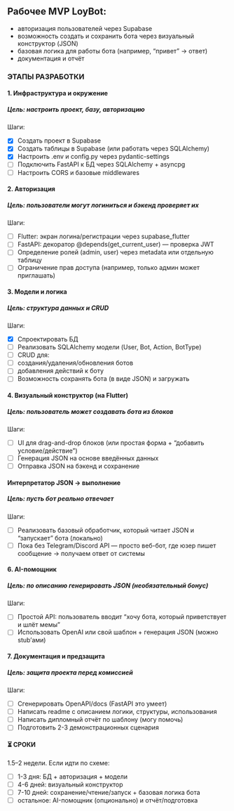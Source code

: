 ## Рабочее MVP LoyBot:
- авторизация пользователей через Supabase
- возможность создать и сохранить бота через визуальный конструктор (JSON)
- базовая логика для работы бота (например, “привет” → ответ)
- документация и отчёт

### ЭТАПЫ РАЗРАБОТКИ

#### 1. Инфраструктура и окружение
##### Цель: настроить проект, базу, авторизацию
Шаги:
- [x] Создать проект в Supabase
- [x] Создать таблицы в Supabase (или работать через SQLAlchemy)
- [x] Настроить .env и config.py через pydantic-settings
- [ ] Подключить FastAPI к БД через SQLAlchemy + asyncpg
- [ ] Настроить CORS и базовые middlewares

#### 2. Авторизация
##### Цель: пользователи могут логиниться и бэкенд проверяет их
Шаги:
- [ ] Flutter: экран логина/регистрации через supabase_flutter
- [ ] FastAPI: декоратор @depends(get_current_user) — проверка JWT
- [ ] Определение ролей (admin, user) через metadata или отдельную таблицу
- [ ] Ограничение прав доступа (например, только админ может приглашать)

#### 3. Модели и логика
##### Цель: структура данных и CRUD
Шаги:
- [x] Спроектировать БД
- [ ] Реализовать SQLAlchemy модели (User, Bot, Action, BotType)
- [ ] CRUD для:
- [ ] создания/удаления/обновления ботов
- [ ] добавления действий к боту
- [ ] Возможность сохранять бота (в виде JSON) и загружать

#### 4. Визуальный конструктор (на Flutter)
##### Цель: пользователь может создавать бота из блоков
Шаги:
- [ ] UI для drag-and-drop блоков (или простая форма + “добавить условие/действие”)
- [ ] Генерация JSON на основе введённых данных
- [ ] Отправка JSON на бэкенд и сохранение

#### Интерпретатор JSON → выполнение
##### Цель: пусть бот реально отвечает
Шаги:
- [ ] Реализовать базовый обработчик, который читает JSON и “запускает” бота (локально)
- [ ] Пока без Telegram/Discord API — просто веб-бот, где юзер пишет сообщение → получаем ответ от системы

#### 6. AI-помощник
##### Цель: по описанию генерировать JSON (необязательный бонус)
Шаги:
- [ ] Простой API: пользователь вводит “хочу бота, который приветствует и шлёт мемы”
- [ ] Использовать OpenAI или свой шаблон + генерация JSON (можно stub’ами)

#### 7. Документация и предзащита
##### Цель: защита проекта перед комиссией
Шаги: 
- [ ] Сгенерировать OpenAPI/docs (FastAPI это умеет)
- [ ] Написать readme с описанием логики, структуры, использования
- [ ] Написать дипломный отчёт по шаблону (могу помочь)
- [ ] Подготовить 2-3 демонстрационных сценария

#### ⏳ СРОКИ
1.5–2 недели. Если идти по схеме:
- [ ] 1-3 дня: БД + авторизация + модели
- [ ] 4-6 дней: визуальный конструктор
- [ ] 7-10 дней: сохранение/чтение/запуск + базовая логика бота
- [ ] остальное: AI-помощник (опционально) и отчёт/подготовка